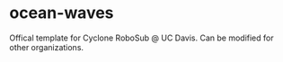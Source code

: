 # ocean-waves
 Offical template for Cyclone RoboSub @ UC Davis. Can be modified for other organizations.
